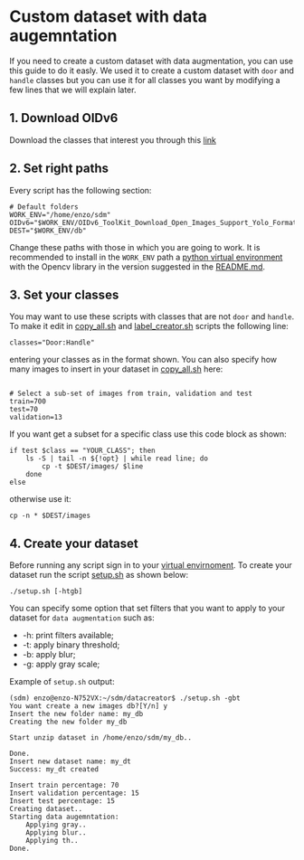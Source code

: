 # Custom dataset with data augemntation
If you need to create a custom dataset with data augmentation, you can use this guide to do it easly. We used it to create a custom dataset with `door` and `handle` classes but you can use it for all classes you want by modifying a few lines that we will explain later.

## 1. Download OIDv6
Download the classes that interest you through this [link](https://storage.googleapis.com/openimages/web/download.html)

## 2. Set right paths
Every script has the following section:

```
# Default folders
WORK_ENV="/home/enzo/sdm"
OIDv6="$WORK_ENV/OIDv6_ToolKit_Download_Open_Images_Support_Yolo_Format/OID"
DEST="$WORK_ENV/db"
```
Change these paths with those in which you are going to work. It is recommended to install in the `WORK_ENV` path a [python virtual environment](https://uoa-eresearch.github.io/eresearch-cookbook/recipe/2014/11/26/python-virtual-env/) with the Opencv library in the version suggested in the [README.md](https://github.com/EnzoFama/whereToGo/blob/main/README.md).

## 3. Set your classes
You may want to use these scripts with classes that are not `door` and `handle`. To make it edit in [copy_all.sh](https://github.com/EnzoFama/whereToGo/blob/main/scripts/copy_all.sh) and [label_creator.sh](https://github.com/EnzoFama/whereToGo/blob/main/scripts/label_creator.sh) scripts the following line:
```
classes="Door:Handle"
```
entering your classes as in the format shown.
You can also specify how many images to insert in your dataset in [copy_all.sh](https://github.com/EnzoFama/whereToGo/blob/main/scripts/copy_all.sh) here:
```

# Select a sub-set of images from train, validation and test
train=700
test=70
validation=13
```
If you want get a subset for a specific class use this code block as shown:
```
if test $class == "YOUR_CLASS"; then
	ls -S | tail -n ${!opt} | while read line; do
		cp -t $DEST/images/ $line
	done
else
```
otherwise use it:
```
cp -n * $DEST/images
```
## 4. Create your dataset
Before running any script sign in to your [virtual envirnoment](https://uoa-eresearch.github.io/eresearch-cookbook/recipe/2014/11/26/python-virtual-env/).
To create your dataset run the script [setup.sh](https://github.com/EnzoFama/whereToGo/blob/main/scripts/setup.sh) as shown below:
```
./setup.sh [-htgb]
```
You can specify some option that set filters that you want to apply to your dataset for `data augmentation` such as:
* -h: print filters available;
* -t: apply binary threshold;
* -b: apply blur;
* -g: apply gray scale;

Example of `setup.sh` output:


```
(sdm) enzo@enzo-N752VX:~/sdm/datacreator$ ./setup.sh -gbt
You want create a new images db?[Y/n] y
Insert the new folder name: my_db
Creating the new folder my_db

Start unzip dataset in /home/enzo/sdm/my_db..

Done.
Insert new dataset name: my_dt
Success: my_dt created

Insert train percentage: 70
Insert validation percentage: 15
Insert test percentage: 15
Creating dataset..
Starting data augemntation:
	Applying gray..
	Applying blur..
	Applying th..
Done.

```


